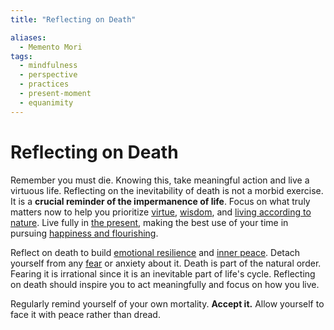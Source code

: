```yaml
---
title: "Reflecting on Death"

aliases:
  - Memento Mori
tags:
  - mindfulness
  - perspective
  - practices
  - present-moment
  - equanimity
---
```


# Reflecting on Death

Remember you must die. Knowing this, take meaningful action and live a virtuous
life. Reflecting on the inevitability of death is not a morbid exercise. It is a
**crucial reminder of the impermanence of life**. Focus on what truly matters
now to help you prioritize [virtue](cardinal-virtues.md), [wisdom](wisdom.md),
and [living according to nature](living-accordance-nature.md). Live fully in
[the present](time-present-moment.md), making the best use of your time in
pursuing [happiness and flourishing](happiness-flourishing.md).

Reflect on death to build [emotional resilience](emotional-resilience.md) and
[inner peace](inner-peace.md). Detach yourself from any [fear](fear.md) or
anxiety about it. Death is part of the natural order. Fearing it is irrational
since it is an inevitable part of life's cycle. Reflecting on death should
inspire you to act meaningfully and focus on how you live.

Regularly remind yourself of your own mortality. **Accept it.** Allow yourself
to face it with peace rather than dread.
